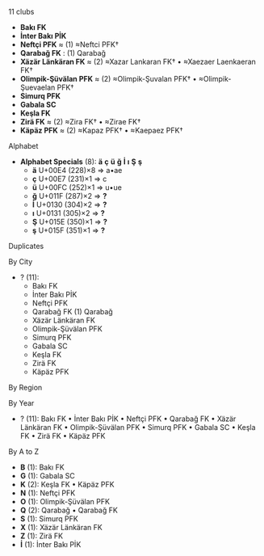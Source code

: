 11 clubs

- **Bakı FK**
- **İnter Bakı PİK**
- **Neftçi PFK** ≈ (1) ≈Neftci PFK†
- **Qarabağ FK** : (1) Qarabağ
- **Xäzär Länkäran FK** ≈ (2) ≈Xazar Lankaran FK† • ≈Xaezaer Laenkaeran FK†
- **Olimpik-Şüvälan PFK** ≈ (2) ≈Olimpik-Şuvalan PFK† • ≈Olimpik-Şuevaelan PFK†
- **Simurq PFK**
- **Gabala SC**
- **Keşla FK**
- **Zirä FK** ≈ (2) ≈Zira FK† • ≈Zirae FK†
- **Käpäz PFK** ≈ (2) ≈Kapaz PFK† • ≈Kaepaez PFK†




Alphabet

- **Alphabet Specials** (8):  **ä**  **ç**  **ü**  **ğ**  **İ**  **ı**  **Ş**  **ş** 
  - **ä** U+00E4 (228)×8 ⇒ a•ae
  - **ç** U+00E7 (231)×1 ⇒ c
  - **ü** U+00FC (252)×1 ⇒ u•ue
  - **ğ** U+011F (287)×2 ⇒ **?**
  - **İ** U+0130 (304)×2 ⇒ **?**
  - **ı** U+0131 (305)×2 ⇒ **?**
  - **Ş** U+015E (350)×1 ⇒ **?**
  - **ş** U+015F (351)×1 ⇒ **?**




Duplicates





By City

- ? (11): 
  - Bakı FK 
  - İnter Bakı PİK 
  - Neftçi PFK 
  - Qarabağ FK  (1) Qarabağ
  - Xäzär Länkäran FK 
  - Olimpik-Şüvälan PFK 
  - Simurq PFK 
  - Gabala SC 
  - Keşla FK 
  - Zirä FK 
  - Käpäz PFK 




By Region





By Year

- ? (11):   Bakı FK • İnter Bakı PİK • Neftçi PFK • Qarabağ FK • Xäzär Länkäran FK • Olimpik-Şüvälan PFK • Simurq PFK • Gabala SC • Keşla FK • Zirä FK • Käpäz PFK






By A to Z

- **B** (1): Bakı FK
- **G** (1): Gabala SC
- **K** (2): Keşla FK • Käpäz PFK
- **N** (1): Neftçi PFK
- **O** (1): Olimpik-Şüvälan PFK
- **Q** (2): Qarabağ • Qarabağ FK
- **S** (1): Simurq PFK
- **X** (1): Xäzär Länkäran FK
- **Z** (1): Zirä FK
- **İ** (1): İnter Bakı PİK




